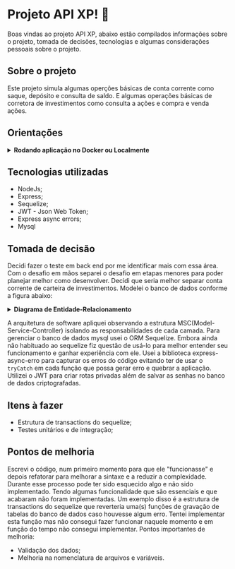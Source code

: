 # Projeto API XP! 🚀

Boas vindas ao projeto API  XP, abaixo estão compilados informações sobre o projeto, tomada de decisões, tecnologias e algumas considerações pessoais sobre o projeto.
  ## Sobre o projeto
  Este projeto simula algumas operções básicas de conta corrente como saque, depósito e consulta de saldo. E algumas operações básicas de corretora de investimentos como consulta a ações e compra e venda ações.

## Orientações
  <details>
  <summary><strong> Rodando aplicação no Docker ou Localmente</strong></summary>

  - Faça o clone do repositário: `git clone https://github.com/VagnerBritz/Desafio-Tecnico-XP`.
  - Na raiz do projeto existe um arquivo chamado `.env.example `, renomeie para `.env` e altere as credenciais desse arquivo conforme as suas credenciais.

  ## Rodando Com Docker 🐋

  - Rode os serviços `node` e `db` com o comando `docker-compose up -d --build`.

  - O container rodará na porta padrão (`3306`), pare o `mysql` ou então adapte no `docker-compose.yml`.
  - Esses serviços irão inicializar um container chamado `projeto_xp` e outro chamado `projeto_xp_db`;

  - A partir daqui você pode rodar o container `projeto_xp` via CLI ou abri-lo no VS Code;

  - Instale as dependências com `npm install` e rode a aplicação com `npm start`, assim a aplicação criará o banco de dados e fará o povoamente das tabelas, iniciando a aplicação.

  ## Rodando localmente 

 - Inicie a instalação das dependências com `npm install` e execute o comando `npm start`, assim a aplicação criará o banco de dados e fará o povoamente das tabelas, iniciando a aplicação.

</details>

## Tecnologias utilizadas
* NodeJs;
* Express;
* Sequelize;
* JWT - Json Web Token;
* Express async errors;
* Mysql

## Tomada de decisão
  
Decidi fazer o teste em back end por me identificar mais com essa área. Com o desafio em mãos separei o desafio em etapas menores para poder planejar melhor como desenvolver. 
    Decidi que seria melhor separar conta corrente de carteira de investimentos. Modelei o banco de dados conforme a figura abaixo:
 <details>
  <summary  id="diagrama"><strong> Diagrama de Entidade-Relacionamento</strong></summary>
    ![diagrama EER](/public/EER.png)
</details>   

A arquitetura de software apliquei observando a estrutura MSC(Model-Service-Controller) isolando as responsabilidades de cada camada. Para gerenciar o banco de dados mysql usei o ORM Sequelize. Embora ainda não habituado ao sequelize fiz questão de usá-lo para melhor entender seu funcionamento e ganhar experiência com ele. 
Usei a biblioteca express-async-erro para capturar os erros do código evitando ter de usar o `tryCatch` em cada função que possa gerar erro e quebrar a aplicação.
 Utilizei o JWT para criar rotas privadas além de salvar as senhas no banco de dados criptografadas. 
  
## Itens à fazer

* Estrutura de transactions do sequelize;
* Testes unitários e de integração;

## Pontos de melhoria

Escrevi o código, num primeiro momento para que ele "funcionasse" e depois refatorar para melhorar a sintaxe e a reduzir a complexidade. Durante esse processo pode ter sido esquecido algo e não sido implementado. Tendo algumas funcionalidade que são essenciais e que acabaram não foram implementadas. Um exemplo disso é a estrutura de transactions do sequelize que reverteria uma(s) funções de gravação de tabelas do banco de dados caso houvesse algum erro. Tentei implementar esta função mas não consegui fazer funcionar naquele momento e em função do tempo não consegui implementar. 
Pontos importantes de melhoria:
* Validação dos dados;
* Melhoria na nomenclatura de arquivos e variáveis.


